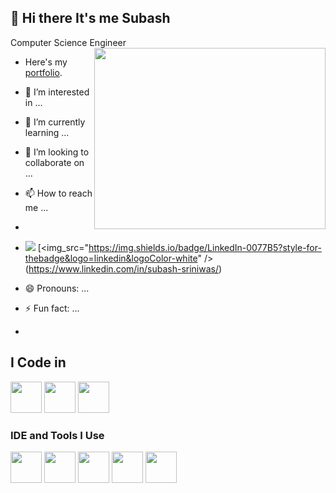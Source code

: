 
## 👋 Hi there It's me Subash

Computer Science Engineer
<img align="right" width="370" height="290" src="https://i.pinimg.com/originals/47/f0/34/47f0342cec72b800463bf003eac1257e.gif">
- Here's my [portfolio](https://subashsriniwas.github.io/portfolio/).
- 👀 I’m interested in ...
- 🌱 I’m currently learning ...
- 💞️ I’m looking to collaborate on ...
- 📫 How to reach me ...
- <br />
- [<img src="https://img.shields.io/badge/Twitter-1DA1F2?style=for-the
badge&logo=twitter&logoColor=white" />](https://twitter.com/hareesh_dev)
[<img_src="https://img.shields.io/badge/LinkedIn-0077B5?style-for-thebadge&logo=linkedin&logoColor-white" />(https://www.linkedin.com/in/subash-sriniwas/)
- 😄 Pronouns: ...
- ⚡ Fun fact: ...

- 
## I Code in 
<img height="50" width="50" src="https://img.icons8.com/color/48/000000/python.png" /> 
<img height="50" width="50" src="https://img.icons8.com/color/48/000000/c-programming.png" /> 
<img height="50" width="50" src="https://img. icons8.com/color/48/000000/c-plus-plus-logo.png" />

### IDE and Tools I Use
<img height="50" width="50" src="https://img.icons8.com/color/48/000000/visual-studio-code
2019.png"/> <img height="50" width="50"
src="https://img.icons8.com/color/48/000000/pycharm.png"/> <img height="50" width="50"
src="https://img.icons8.com/color/50/000000/git.png"/> <img height="50" width="50"
src="https://img.icons8.com/dusk/64/000000/anaconda.png"/> <img height="50"
src="https://img.icons8.com/officel/480/null/java-eclipse.png"/> <img height="50"/>
